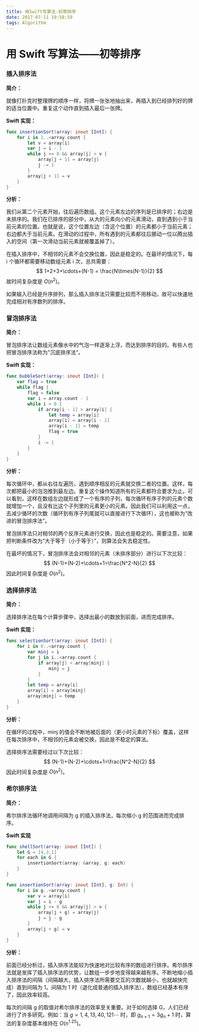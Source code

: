 ```yaml
---
title: 用Swift写算法-初等排序
date: 2017-07-11 19:58:59
tags: Algorithm
---
```


# 用 Swift 写算法——初等排序

### 插入排序法

**简介：**

就像打扑克时整理牌的顺序一样，将牌一张张地抽出来，再插入到已经排列好的牌的适当位置中。重复这个动作直到插入最后一张牌。

**Swift 实现：**

```swift
func insertionSort(array: inout [Int]) {
    for i in 1..<array.count {
        let v = array[i]
        var j = i - 1
        while j >= 0 && array[j] > v {
            array[j + 1] = array[j]
            j -= 1
        }
        array[j + 1] = v
    }
}
```

**分析：**

我们从第二个元素开始，往后遍历数组。这个元素左边的序列是已排序的；右边是未排序的。我们在已排序的部分中，从大的元素向小的元素滑动，直到遇到小于当前元素的位置。也就是说，这个位置左边（含这个位置）的元素都小于当前元素；右边都大于当前元素。在滑动的过程中，所有遇到的元素都往后挪动一位以腾出插入的空间（第一次滑动当前元素就被覆盖掉了）。

在插入排序中，不相邻的元素不会交换位置，因此是稳定的。在最坏的情况下，每 i 个循环都需要移动数组元素 i 次，总共需要：
$$
1+2+3+\cdots+(N-1) = \frac{N\times(N-1)}{2}
$$
故时间复杂度是 $O(n^2)$。

如果输入已经是升序排列，那么插入排序法只需要比较而不用移动，故可以快速地完成相对有序数列的排序。

### 冒泡排序法

**简介：**

冒泡排序法让数组元素像水中的气泡一样逐渐上浮，而达到排序的目的。有些人也把冒泡排序法称为”沉底排序法“。

**Swift 实现：**

```swift
func bubbleSort(array: inout [Int]) {
    var flag = true
    while flag {
        flag = false
        var i = array.count - 1
        while i > 0 {
            if array[i - 1] > array[i] {
                let temp = array[i]
                array[i] = array[i - 1]
                array[i - 1] = temp
                flag = true
            }
            i -= 1
        }
    }
}
```

**分析：**

每次循环中，都从右往左遍历，遇到顺序相反的元素就交换二者的位置。这样，每次都把最小的泡泡推到最左边。重复这个操作知道所有的元素都符合要求为止。可以看到，这样在数组左边就形成了一个有序的子列，每次循环有序子列的元素个数就增加一个，且没有比这个子列里的元素更小的元素。因此我们可以利用这一点，去减少循环的次数（循环到有序子列尾就可以直接进行下次循环），这也被称为“改进的冒泡排序法”。

冒泡排序法只对相邻的两个反序元素进行交换，因此也是稳定的。需要注意，如果把判断条件改为“大于等于（小于等于）”，则算法会失去稳定性。

在最坏的情况下，冒泡排序法会对相邻的元素（未排序部分）进行以下次比较：
$$
(N-1)+(N-2)+\cdots+1=\frac{N^2-N}{2}
$$
因此时间复杂度是 $O(n^2)$。

### 选择排序法

**简介：**

选择排序法在每个计算步骤中，选择出最小的数放到前面，进而完成排序。

**Swift 实现：**

```swift
func selectionSort(array: inout [Int]) {
    for i in 0..<array.count {
        var minj = i
        for j in i..<array.count {
            if array[j] < array[minj] {
                minj = j
            }
        }
        let temp = array[i]
        array[i] = array[minj]
        array[minj] = temp
    }
}
```

**分析：**

在循环的过程中，minj 的值会不断地被后面的（更小时元素的下标）覆盖，这样在每次排序中，不相邻的元素会被交换，因此是不稳定的算法。

选择排序法需要经过以下次比较：
$$
(N-1)+(N-2)+\cdots+1=\frac{N^2-N}{2}
$$
因此时间复杂度是 $O(n^2)$。

### 希尔排序法

**简介：**

希尔排序法循环地调用间隔为 g 的插入排序法，每次缩小 g 的范围进而完成排序。

**Swift 实现**

```swift
func shellSort(array: inout [Int]) {
    let G = [4,3,1]
    for each in G {
        insertionSort(array: &array, g: each)
    }
}

func insertionSort(array: inout [Int], g: Int) {
    for i in g..<array.count {
        var v = array[i]
        var j = i - g
        while j >= 0 && array[j] > v {
            array[j + g] = array[j]
            j = j - g
        }
        array[j + g] = v
    }
}
```

**分析：**

前面已经分析过，插入排序法能较为快速地对比较有序的数组进行排序。希尔排序法就是发挥了插入排序法的优势，让数组一步步地变得越来越有序。不断地缩小插入排序法的间隔（间隔越大，插入排序法所需要交互的次数就越小，也就越快完成）直到间隔为 1。间隔为 1 时（退化成普通的插入排序法），数组已经基本有序了，因此效率较高。

每次的间隔 g 的取值对希尔排序法的效率至关重要。对于如何选择 G，人们已经进行了许多研究。例如：当 $g = 1,4,13,40,121\cdots$ 时，即 $g_{n+1} = 3g_n+1$ 时，算法的复杂度基本维持在 $O(n^{1.25})$。